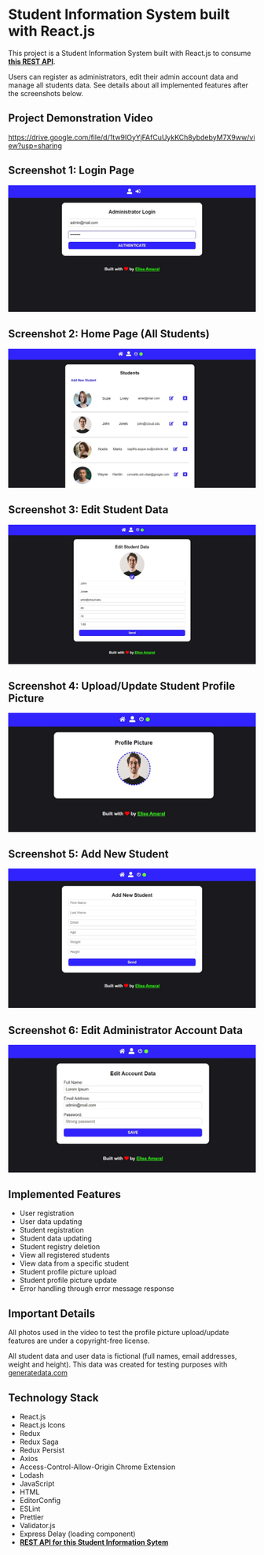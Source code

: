 # Student Information System built with React.js

This project is a Student Information System built with React.js to consume **[this REST API](https://github.com/elisa-amaral/REST-API-for-Student-Information-System)**.

Users can register as administrators, edit their admin account data and manage all students data. See details about all implemented features after the screenshots below.

## Project Demonstration Video

https://drive.google.com/file/d/1tw9IOyYjFAfCuUykKCh8ybdebyM7X9ww/view?usp=sharing

## Screenshot 1: Login Page

![Screenshot](/public/assets/img/screenshots/Screenshot_1.jpg)

## Screenshot 2: Home Page (All Students)

![Screenshot](/public/assets/img/screenshots/Screenshot_2.jpg)

## Screenshot 3: Edit Student Data

![Screenshot](/public/assets/img/screenshots/Screenshot_3.jpg)

## Screenshot 4: Upload/Update Student Profile Picture

![Screenshot](/public/assets/img/screenshots/Screenshot_4.jpg)

## Screenshot 5: Add New Student

![Screenshot](/public/assets/img/screenshots/Screenshot_5.jpg)

## Screenshot 6: Edit Administrator Account Data

![Screenshot](/public/assets/img/screenshots/Screenshot_6.jpg)

## Implemented Features

+ User registration
+ User data updating
+ Student registration
+ Student data updating
+ Student registry deletion
+ View all registered students
+ View data from a specific student
+ Student profile picture upload
+ Student profile picture update
+ Error handling through error message response

## Important Details

All photos used in the video to test the profile picture upload/update features are under a copyright-free license.

All student data and user data is fictional (full names, email addresses, weight and height). This data was created for testing purposes with [generatedata.com](https://generatedata.com/)

## Technology Stack

+ React.js
+ React.js Icons
+ Redux
+ Redux Saga
+ Redux Persist
+ Axios
+ Access-Control-Allow-Origin Chrome Extension
+ Lodash
+ JavaScript
+ HTML
+ EditorConfig
+ ESLint
+ Prettier
+ Validator.js
+ Express Delay (loading component)
+ **[REST API for this Student Information Sytem](https://github.com/elisa-amaral/REST-API-for-Student-Information-System)**
